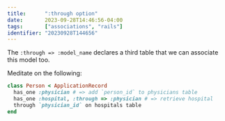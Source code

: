 ```yaml
---
title:      ":through option"
date:       2023-09-28T14:46:56-04:00
tags:       ["associations", "rails"]
identifier: "20230928T144656"
---
```


The `:through => :model_name` declares a third table that we can
associate this model too.

Meditate on the following:

```ruby
class Person < ApplicationRecord
  has_one :physician # => add `person_id` to physicians table
  has_one :hospital, :through => :physician # => retrieve hospital
  through `physician_id` on hospitals table
end
```
